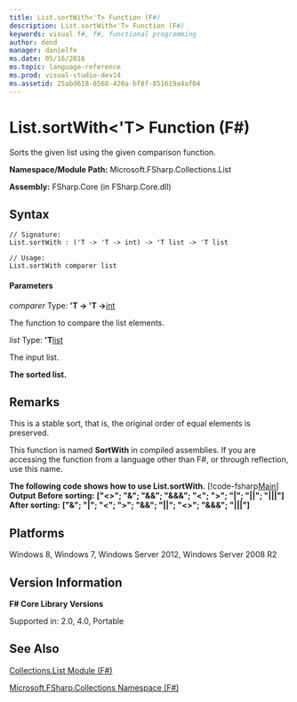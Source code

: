 ```yaml
---
title: List.sortWith<'T> Function (F#)
description: List.sortWith<'T> Function (F#)
keywords: visual f#, f#, functional programming
author: dend
manager: danielfe
ms.date: 05/16/2016
ms.topic: language-reference
ms.prod: visual-studio-dev14
ms.assetid: 25abd618-0568-420a-bf8f-851619a4af04 
---
```


# List.sortWith<'T> Function (F#)

Sorts the given list using the given comparison function.

**Namespace/Module Path:** Microsoft.FSharp.Collections.List

**Assembly:** FSharp.Core (in FSharp.Core.dll)


## Syntax

```
// Signature:
List.sortWith : ('T -> 'T -> int) -> 'T list -> 'T list

// Usage:
List.sortWith comparer list
```

#### Parameters
*comparer*
Type: **'T -&gt; 'T -&gt;**[int](https://msdn.microsoft.com/library/025d5455-3622-4ea5-9573-3ecbd4ee1375)


The function to compare the list elements.


*list*
Type: **'T**[list](https://msdn.microsoft.com/library/c627b668-477b-4409-91ed-06d7f1b3e4a7)


The input list.



**The sorted list.**
## Remarks
This is a stable sort, that is, the original order of equal elements is preserved.

This function is named **SortWith** in compiled assemblies. If you are accessing the function from a language other than F#, or through reflection, use this name.

**The following code shows how to use List.sortWith.**
[!code-fsharp[Main](snippets/fslists/snippet62.fs)]
**Output**
**Before sorting:**
**["&lt;&gt;"; "&amp;"; "&amp;&amp;"; "&amp;&amp;&amp;"; "&lt;"; "&gt;"; "|"; "||"; "|||"]**
**After sorting:**
**["&amp;"; "|"; "&lt;"; "&gt;"; "&amp;&amp;"; "||"; "&lt;&gt;"; "&amp;&amp;&amp;"; "|||"]**
## Platforms
Windows 8, Windows 7, Windows Server 2012, Windows Server 2008 R2


## Version Information
**F# Core Library Versions**

Supported in: 2.0, 4.0, Portable




## See Also
[Collections.List Module &#40;F&#35;&#41;](Collections.List-Module-%5BFSharp%5D.md)

[Microsoft.FSharp.Collections Namespace &#40;F&#35;&#41;](Microsoft.FSharp.Collections-Namespace-%5BFSharp%5D.md)

